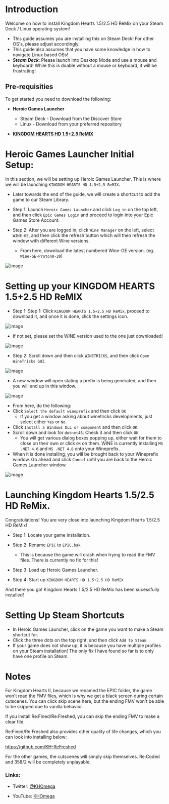# Introduction

Welcome on how to install Kingdom Hearts 1.5/2.5 HD ReMix on your Steam Deck / Linux operating system!

 - This guide assumes you are installing this on Steam Deck! For other OS's, please adjust accordingly. 
 - This guide also assumes that you have some knowledge in how to navigate Linux based OSs!
 - ***Steam Deck***: Please launch into Desktop Mode and use a mouse and keyboard! While this is doable without a mouse or keyboard, it will be frustrating!

## Pre-requisities
To get started you need to download the following:

- **Heroic Games Launcher**
   - Steam Deck - Download from the Discover Store
   - Linux - Download from your preferred repository

- [**KINGDOM HEARTS HD 1.5+2.5 ReMIX**](https://store.epicgames.com/en-US/p/kingdom-hearts-hd-1-5-2-5-remix)

# Heroic Games Launcher Initial Setup:

In this section, we will be setting up Heroic Games Launcher. This is where we will be launching `KINGDOM HEARTS HD 1.5+2.5 ReMIX`. 
- Later towards the end of the guide, we will create a shortcut to add the game to our Steam Library.

- Step 1: Launch `Heroic Games Launcher` and click `Log in` on the top left, and then click `Epic Games Login` and proceed to login into your Epic Games Store Account.

- Step 2: After you are logged in, click `Wine Manager` on the left, select `WINE-GE`, and then click the refresh button which will then refresh the window with different Wine versions.
   - From here, download the latest numbered Wine-GE version. (eg. `Wine-GE-Proton8-20`)

![image](https://github.com/KHOmega/KH-SteamDeck-Setup/assets/93887977/a7739545-a0c8-45c9-b8df-0abd54180ed5)

# Setting up your KINGDOM HEARTS 1.5+2.5 HD ReMIX

- Step 1: Step 1: Click `KINGDOM HEARTS 1.5+2.5 HD ReMix`, proceed to download it, and once it is done, click the settings icon.

![image](https://github.com/KHOmega/KH-SteamDeck-Setup/assets/93887977/784f663c-3527-4935-9cb8-1e203a2acae0)

- If not set, please set the WINE version used to the one just downloaded!

![image](https://github.com/KHOmega/KH-ReFined-Setup/assets/93887977/6d3edda3-937c-47b3-91f5-5e6037585a60)

- Step 2: Scroll down and then click `WINETRICKS`, and then click `Open WineTricks GUI`.

![image](https://github.com/KHOmega/KH-SteamDeck-Setup/assets/93887977/8025ed8a-1b81-4c12-8d2d-1a4ff6a7c6c4)

- A new window will open stating a prefix is being generated, and then you will end up in this window.

![image](https://github.com/KHOmega/KH-SteamDeck-Setup/assets/93887977/3d5fea7b-a3f2-4387-b378-a2eb61d24ee2)

- From here, do the following:
 - Click `Select the default wineprefix` and then click `OK`
   - If you get a window asking about winetricks developments, just select either `Yes` or `No`.
- Click `Install a Windows DLL or component` and then click `OK`.
- Scroll down and look for `dotnet48`. Check it and then click `OK`
   - You will get various dialog boxes popping up, either wait for them to close on their own or click `OK` on them. WINE is currently installing `MS .NET 4.0` and `MS .NET 4.8` onto your Wineprefix.
- When it is done installing, you will be brought back to your Wineprefix window. Go ahead and click `Cancel` until you are back to the Heroic Games Launcher window.

![image](https://github.com/KHOmega/KH-SteamDeck-Setup/assets/93887977/fb6649bc-d089-4255-a9d6-38e9d8c15e21)

# Launching Kingdom Hearts 1.5/2.5 HD ReMix.

Congratulations! You are very close into launching Kingdom Hearts 1.5/2.5 HD ReMix!

- Step 1: Locate your game installation.

- Step 2: Rename `EPIC` to `EPIC.bak`
  - This is because the game will crash when trying to read the FMV files. There is currently no fix for this!
- Step 3: Load up Heroic Games Launcher.
- Step 4: Start up `KINGDOM HEARTS HD 1.5+2.5 HD ReMIX`

And there you go! Kingdom Hearts 1.5/2.5 HD ReMix has been sucessfully installed!

# Setting Up Steam Shortcuts

- In Heroic Games Launcher, click on the game you want to make a Steam shortcut for.
- Click the three dots on the top right, and then click `Add to Steam`
 - If your game does not show up, it is because you have multiple profiles on your Steam installation! The only fix I have found so far is to only have one profile on Steam.

# Notes

For Kingdom Hearts II, because we renamed the EPIC folder, the game won't read the FMV files, which is why we get a black screen during certain cutscenes. You can click skip scene here, but the ending FMV won't be able to be skipped due to vanilla behavior.

If you install Re:Fined/Re:Freshed, you can skip the ending FMV to make a clear file.

Re:Fined/Re:Freshed also provides other quality of life changes, which you can look into installing below:

https://github.com/KH-ReFreshed

For the other games, the cutscenes will simply skip themselves. Re:Coded and 358/2 will be completely unplayable. 

### Links: 

- Twitter: [@KHOmega](https://twitter.com/KHOmega)

- YouTube: [KHOmega](https://youtube.com/KHOmega)
